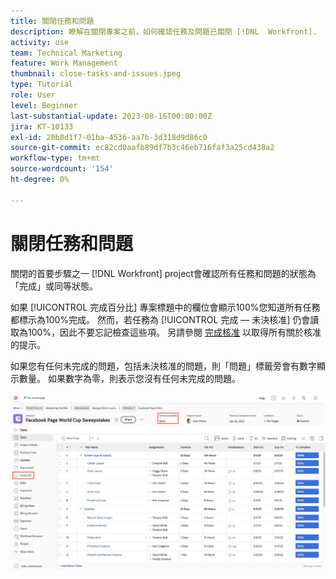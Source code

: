 ```yaml
---
title: 關閉任務和問題
description: 瞭解在關閉專案之前，如何確認任務及問題已關閉 [!DNL  Workfront].
activity: use
team: Technical Marketing
feature: Work Management
thumbnail: close-tasks-and-issues.jpeg
type: Tutorial
role: User
level: Beginner
last-substantial-update: 2023-08-16T00:00:00Z
jira: KT-10133
exl-id: 20b8d1f7-01ba-4536-aa7b-3d318d9d86c0
source-git-commit: ec82cd0aafb89df7b3c46eb716faf3a25cd438a2
workflow-type: tm+mt
source-wordcount: '154'
ht-degree: 0%

---
```


# 關閉任務和問題

關閉的首要步驟之一 [!DNL Workfront] project會確認所有任務和問題的狀態為「完成」或同等狀態。

如果 [!UICONTROL 完成百分比] 專案標題中的欄位會顯示100%您知道所有任務都標示為100%完成。 然而，若任務為 [!UICONTROL 完成 — 未決核准] 仍會讀取為100%，因此不要忘記檢查這些項。 另請參閱 [完成核准](https://experienceleague.adobe.com/docs/workfront-learn/tutorials-workfront/manage-work/close-a-project/complete-approvals.html) 以取得所有關於核准的提示。

如果您有任何未完成的問題，包括未決核准的問題，則「問題」標籤旁會有數字顯示數量。 如果數字為零，則表示您沒有任何未完成的問題。

![專案顯示 [!UICONTROL 完成百分比] 和未完成的問題](assets/close-tasks-and-issues.png)
